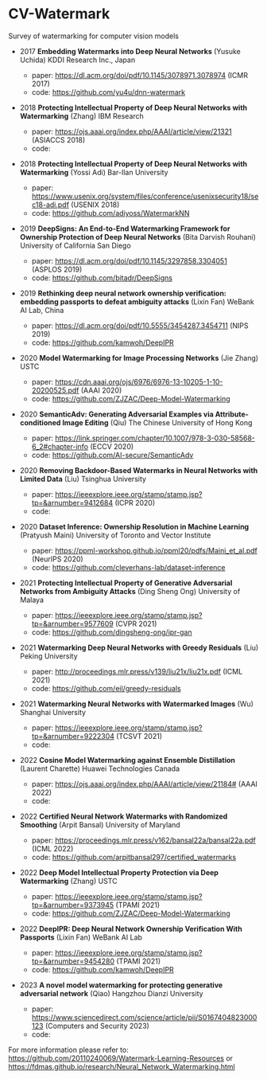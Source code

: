 # CV-Watermark
Survey of watermarking for computer vision models

- 2017 **Embedding Watermarks into Deep Neural Networks** (Yusuke Uchida) KDDI Research Inc., Japan
  - paper: https://dl.acm.org/doi/pdf/10.1145/3078971.3078974 (ICMR 2017)
  - code: https://github.com/yu4u/dnn-watermark

- 2018 **Protecting Intellectual Property of Deep Neural Networks with Watermarking** (Zhang) IBM Research
  - paper: https://ojs.aaai.org/index.php/AAAI/article/view/21321 (ASIACCS 2018)
  - code:

- 2018 **Protecting Intellectual Property of Deep Neural Networks with Watermarking** (Yossi Adi) Bar-Ilan University
  - paper: https://www.usenix.org/system/files/conference/usenixsecurity18/sec18-adi.pdf (USENIX 2018)
  - code: https://github.com/adiyoss/WatermarkNN

- 2019 **DeepSigns: An End-to-End Watermarking Framework for Ownership Protection of Deep Neural Networks** (Bita Darvish Rouhani) University of California San Diego
  - paper: https://dl.acm.org/doi/pdf/10.1145/3297858.3304051 (ASPLOS 2019)
  - code: https://github.com/bitadr/DeepSigns

- 2019 **Rethinking deep neural network ownership verification: embedding passports to defeat ambiguity attacks** (Lixin Fan) WeBank AI Lab, China
  - paper: https://dl.acm.org/doi/pdf/10.5555/3454287.3454711 (NIPS 2019)
  - code: https://github.com/kamwoh/DeepIPR

- 2020 **Model Watermarking for Image Processing Networks** (Jie Zhang) USTC
  - paper: https://cdn.aaai.org/ojs/6976/6976-13-10205-1-10-20200525.pdf (AAAI 2020)
  - code: https://github.com/ZJZAC/Deep-Model-Watermarking

- 2020 **SemanticAdv: Generating Adversarial Examples via Attribute-conditioned Image Editing** (Qiu) The Chinese University of Hong Kong
  - paper: https://link.springer.com/chapter/10.1007/978-3-030-58568-6_2#chapter-info (ECCV 2020)
  - code: https://github.com/AI-secure/SemanticAdv

- 2020 **Removing Backdoor-Based Watermarks in Neural Networks with Limited Data** (Liu) Tsinghua University
  - paper: https://ieeexplore.ieee.org/stamp/stamp.jsp?tp=&arnumber=9412684 (ICPR 2020)
  - code: 

- 2020 **Dataset Inference: Ownership Resolution in Machine Learning** (Pratyush Maini) University of Toronto and Vector Institute
  - paper: https://ppml-workshop.github.io/ppml20/pdfs/Maini_et_al.pdf (NeurIPS 2020)
  - code: https://github.com/cleverhans-lab/dataset-inference

- 2021 **Protecting Intellectual Property of Generative Adversarial Networks from Ambiguity Attacks** (Ding Sheng Ong) University of Malaya
  - paper: https://ieeexplore.ieee.org/stamp/stamp.jsp?tp=&arnumber=9577609 (CVPR 2021)
  - code: https://github.com/dingsheng-ong/ipr-gan

- 2021 **Watermarking Deep Neural Networks with Greedy Residuals** (Liu) Peking University
  - paper: http://proceedings.mlr.press/v139/liu21x/liu21x.pdf (ICML 2021)
  - code: https://github.com/eil/greedy-residuals

- 2021 **Watermarking Neural Networks with Watermarked Images** (Wu) Shanghai University
  - paper: https://ieeexplore.ieee.org/stamp/stamp.jsp?tp=&arnumber=9222304 (TCSVT 2021)
  - code: 

- 2022 **Cosine Model Watermarking against Ensemble Distillation** (Laurent Charette) Huawei Technologies Canada
  - paper: https://ojs.aaai.org/index.php/AAAI/article/view/21184# (AAAI 2022)
  - code: 

- 2022 **Certified Neural Network Watermarks with Randomized Smoothing** (Arpit Bansal) University of Maryland
  - paper: https://proceedings.mlr.press/v162/bansal22a/bansal22a.pdf (ICML 2022)
  - code: https://github.com/arpitbansal297/certified_watermarks

- 2022 **Deep Model Intellectual Property Protection via Deep Watermarking** (Zhang) USTC
  - paper: https://ieeexplore.ieee.org/stamp/stamp.jsp?tp=&arnumber=9373945 (TPAMI 2021)
  - code: https://github.com/ZJZAC/Deep-Model-Watermarking

- 2022 **DeepIPR: Deep Neural Network Ownership Verification With Passports** (Lixin Fan) WeBank AI Lab
  - paper: https://ieeexplore.ieee.org/stamp/stamp.jsp?tp=&arnumber=9454280 (TPAMI 2021)
  - code: https://github.com/kamwoh/DeepIPR

- 2023 **A novel model watermarking for protecting generative adversarial network** (Qiao) Hangzhou Dianzi University
  - paper: https://www.sciencedirect.com/science/article/pii/S0167404823000123 (Computers and Security 2023)
  - code: 

For more information please refer to: https://github.com/20110240069/Watermark-Learning-Resources
or
https://fdmas.github.io/research/Neural_Network_Watermarking.html
  
